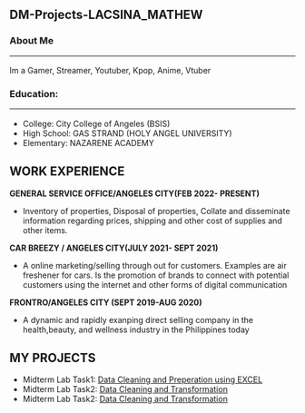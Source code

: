 ## DM-Projects-LACSINA_MATHEW <br>
### About Me<hr>
Im a Gamer, Streamer, Youtuber, Kpop, Anime, Vtuber
### Education:<hr>
- College: City College of Angeles (BSIS)
- High School: GAS STRAND (HOLY ANGEL UNIVERSITY)
- Elementary: NAZARENE ACADEMY

## WORK EXPERIENCE
**GENERAL SERVICE OFFICE/ANGELES CITY(FEB 2022- PRESENT)**
- Inventory of properties, Disposal of properties, Collate and disseminate information regarding prices, shipping and other cost of supplies and other items.

**CAR BREEZY / ANGELES CITY(JULY 2021- SEPT 2021)**
- A online marketing/selling through out for customers. Examples are air freshener for cars. Is the promotion of brands to connect with potential customers using the internet and other forms of digital communication

**FRONTRO/ANGELES CITY (SEPT 2019-AUG 2020)**
- A dynamic and rapidly exanping direct selling company in the health,beauty, and wellness industry in the Philippines today

## MY PROJECTS
- Midterm Lab Task1: <a href=https://github.com/Mathewski77/EDM-Portfolio_Mathew/tree/main/Midterm%20Task%201> Data Cleaning and Preperation using EXCEL </a> 
- Midterm Lab Task2: <a href=https://github.com/Mathewski77/EDM-Portfolio_Mathew/tree/main/Midterm%20task%202> Data Cleaning and Transformation </a>
- Midterm Lab Task2: <a href=https://github.com/Mathewski77/EDM-Portfolio_Mathew/tree/main/Midterm%20Task%203> Data Cleaning and Transformation </a>
